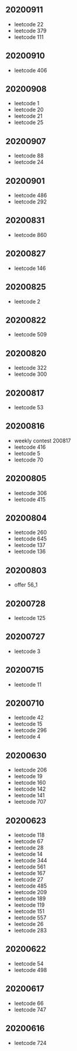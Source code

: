 ## 20200911
* leetcode 22
* leetcode 379
* leetcode 111
## 20200910
* leetcode 406
## 20200908
* leetcode 1
* leetcode 20
* leetcode 21
* leetcode 25
## 20200907
* leetcode 88
* leetcode 24
## 20200901
* leetcode 486
* leetcode 292
## 20200831
* leetcode 860
## 20200827
* leetcode 146
## 20200825
* leetcode 2
## 20200822
* leetcode 509
## 20200820
* leetcode 322
* leetcode 300
## 20200817
* leetcode 53
## 20200816
* weekly contest 200817
* leetcode 416
* leetcode 5
* leetcode 70
## 20200805
* leetcode 306
* leetcode 415
## 20200804
* leetcode 260
* leetcode 645
* leetcode 137
* leetcode 136
## 20200803
* offer 56_1
## 20200728
* leetcode 125
## 20200727
* leetcode 3
## 20200715
* leetcode 11
## 20200710
* leetcode 42
* leetcode 15
* leetcode 296
* leetcode 4
## 20200630
* leetcode 206
* leetcode 19
* leetcode 160
* leetcode 142
* leetcode 141
* leetcode 707
## 20200623
* leetcode 118
* leetcode 67
* leetcode 28
* leetcode 14
* leetcode 344
* leetcode 561
* leetcode 167
* leetcode 27
* leetcode 485
* leetcode 209
* leetcode 189
* leetcode 119
* leetcode 151
* leetcode 557
* leetcode 26
* leetcode 283
## 20200622
* leetcode 54
* leetcode 498
## 20200617
* leetcode 66
* leetcode 747
## 20200616
* leetcode 724